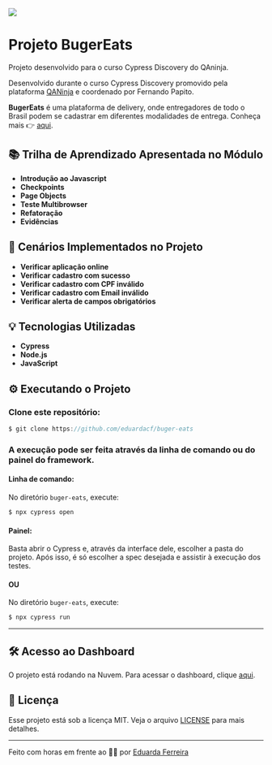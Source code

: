 [![](https://user-images.githubusercontent.com/56574192/178992468-5193e05d-d28c-43a7-8185-66cdbf483f88.png)](https://user-images.githubusercontent.com/56574192/178992468-5193e05d-d28c-43a7-8185-66cdbf483f88.png)

# Projeto BugerEats

Projeto desenvolvido para o curso Cypress Discovery do QAninja.

Desenvolvido durante o curso Cypress Discovery promovido pela plataforma [QANinja](https://qaninja.academy/) e coordenado por Fernando Papito.

**BugerEats** é uma plataforma de delivery, onde entregadores de todo o Brasil podem se cadastrar em diferentes modalidades de entrega. Conheça mais 👉 [aqui](https://qaninja.academy/).

## 📚 Trilha de Aprendizado Apresentada no Módulo

- **Introdução ao Javascript**
- **Checkpoints**
- **Page Objects**
- **Teste Multibrowser**
- **Refatoração**
- **Evidências**

## 📝 Cenários Implementados no Projeto

- **Verificar aplicação online**
- **Verificar cadastro com sucesso**
- **Verificar cadastro com CPF inválido**
- **Verificar cadastro com Email inválido**
- **Verificar alerta de campos obrigatórios**

## 💡 Tecnologias Utilizadas

- **Cypress**
- **Node.js**
- **JavaScript**

## ⚙️ Executando o Projeto

### Clone este repositório:

```javascript
$ git clone https://github.com/eduardacf/buger-eats
```
### A execução pode ser feita através da linha de comando ou do painel do framework.

#### Linha de comando:

No diretório `buger-eats`, execute:

```javascript
$ npx cypress open
```

#### Painel:

Basta abrir o Cypress e, através da interface dele, escolher a pasta do projeto. Após isso, é só escolher a spec desejada e assistir à execução dos testes.

#### OU

No diretório `buger-eats`, execute:

```javascript
$ npx cypress run
```

------------

## 🛠️ Acesso ao Dashboard

O projeto está rodando na Nuvem. Para acessar o dashboard, clique [aqui](https://dashboard.cypress.io/projects/tnvq67/runs/3/test-results?actions=%5B%5D&browsers=%5B%5D&groups=%5B%5D&isFlaky=%5B%5D&modificationDateRange=%7B%22startDate%22%3A%221970-01-01%22%2C%22endDate%22%3A%222038-01-19%22%7D&orderBy=EXECUTION_ORDER&oses=%5B%5D&specs=%5B%5D&statuses=%5B%5D&testingTypesEnum=%5B%5D).

## 📝 Licença

Esse projeto está sob a licença MIT. Veja o arquivo [LICENSE](LICENSE) para mais detalhes.

---

Feito com horas em frente ao 👨‍💻 por [Eduarda Ferreira](https://www.linkedin.com/in/eduarda-ferreira/ "Eduarda Ferreira")
